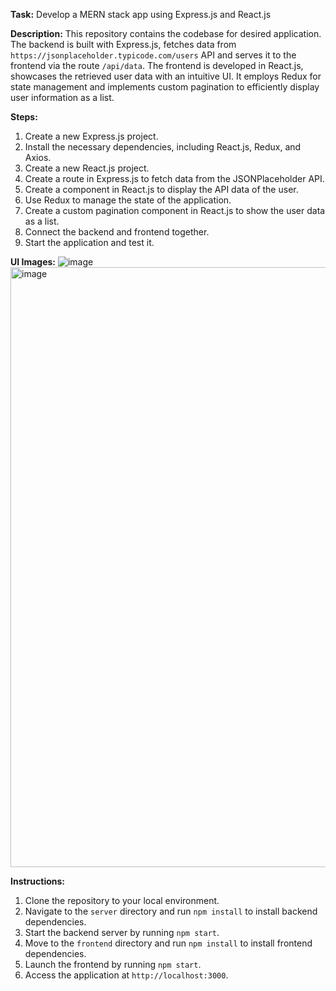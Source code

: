 **Task:** Develop a MERN stack app using Express.js and React.js

**Description:**
This repository contains the codebase for desired application. The backend is built with Express.js, fetches data from `https://jsonplaceholder.typicode.com/users` API and serves it to the frontend via the route `/api/data`. The frontend is developed in React.js, showcases the retrieved user data with an intuitive UI. It employs Redux for state management and implements custom pagination to efficiently display user information as a list.

**Steps:**
1. Create a new Express.js project.
2. Install the necessary dependencies, including React.js, Redux, and Axios.
3. Create a new React.js project.
4. Create a route in Express.js to fetch data from the JSONPlaceholder API.
5. Create a component in React.js to display the API data of the user.
6. Use Redux to manage the state of the application.
7. Create a custom pagination component in React.js to show the user data as a list.
8. Connect the backend and frontend together.
9. Start the application and test it.

**UI Images:**
![image](https://github.com/Myself-Ikram/Leadzen-Task/assets/97652328/7267a532-f537-471e-a491-6b1da26a0bae)
<img width="960" alt="image" src="https://github.com/Myself-Ikram/Leadzen-Task/assets/97652328/acce56c3-4534-49aa-a12f-ecdbb3926e01">



**Instructions:**
1. Clone the repository to your local environment.
2. Navigate to the `server` directory and run `npm install` to install backend dependencies.
3. Start the backend server by running `npm start`.
4. Move to the `frontend` directory and run `npm install` to install frontend dependencies.
5. Launch the frontend by running `npm start`.
6. Access the application at `http://localhost:3000`.
